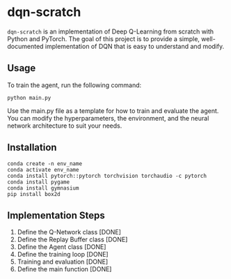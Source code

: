 # dqn-scratch
 
```dqn-scratch``` is an implementation of Deep Q-Learning from scratch with Python and PyTorch. The goal of this project is to provide a simple, well-documented implementation of DQN that is easy to understand and modify.

## Usage
To train the agent, run the following command:
```
python main.py
```

Use the main.py file as a template for how to train and evaluate the agent. You can modify the hyperparameters, the environment, and the neural network architecture to suit your needs.

## Installation
```
conda create -n env_name
conda activate env_name
conda install pytorch::pytorch torchvision torchaudio -c pytorch
conda install pygame
conda install gymnasium
pip install box2d
```

## Implementation Steps
1. Define the Q-Network class [DONE]
2. Define the Replay Buffer class [DONE]
3. Define the Agent class [DONE]
4. Define the training loop [DONE]
5. Training and evaluation [DONE]
6. Define the main function [DONE]